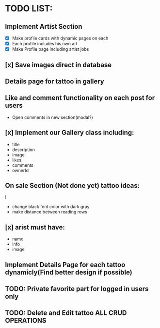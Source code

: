 # TODO LIST:

## Implement Artist Section

- [x] Make profile cards with dynamic pages on each
- [x] Each profile includes his own art
- [x] Make Profile page including artist jobs

## [x] Save images direct in database

## Details page for tattoo in gallery

## Like and comment functionality on each post for users

- Open comments in new section(modal?)

## [x] Implement our Gallery class including:

- title
- description
- image
- likes
- comments
- ownerId

## On sale Section (Not done yet) tattoo ideas:

!

- change black font color with dark gray
- make distance between reading rows

## [x] arist must have:

- name
- info
- image

## Implement Details Page for each tattoo dynamicly(Find better design if possible)

## TODO: Private favorite part for logged in users only

## TODO: Delete and Edit tattoo ALL CRUD OPERATIONS
